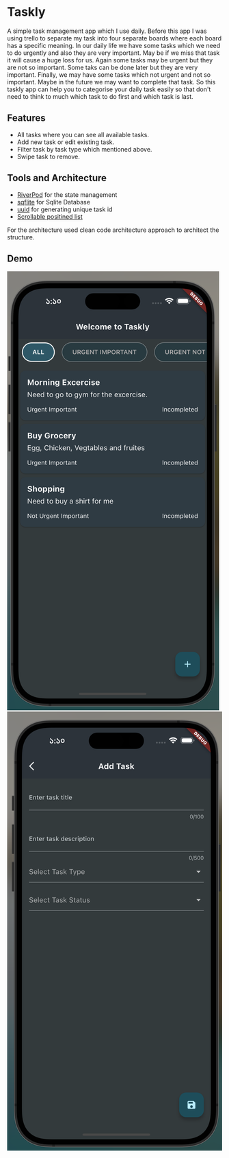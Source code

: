 # Taskly

A simple task management app which I use daily. Before this app I was using trello to separate my task into four separate boards where each board has a specific meaning. In our daily life we have some tasks which we need to do urgently and also they are very important. May be if we miss that task it will cause a huge loss for us. Again some tasks may be urgent but they are not so important. Some taks can be done later but they are very important. Finally, we may have some tasks which not urgent and not so important. Maybe in the future we may want to complete that task. So this taskly app can help you to categorise your daily task easily so that don't need to think to much which task to do first and which task is last. 



## Features

- All tasks where you can see all available tasks.
- Add new task or edit existing task.
- Filter task by task type which mentioned above.
- Swipe task to remove.



## Tools and Architecture

- [RiverPod](https://pub.dev/packages/riverpod) for the state management
- [sqflite](https://pub.dev/packages/sqflite) for Sqlite Database
- [uuid](https://pub.dev/packages/uuid) for generating unique task id
- [Scrollable positined list](https://pub.dev/packages/scrollable_positioned_list) 

For the architecture used clean code architecture approach to architect the structure.

## Demo

![Screenshot](tasks.png)  ![Screenshot](add_task.png)


